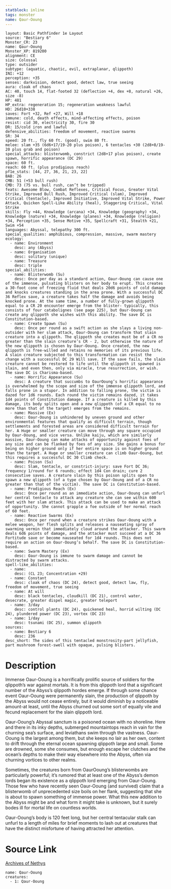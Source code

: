 ```yaml
---
statblock: inline
tags: monster
name: Qaur-Ooung
---
```

```statblock
layout: Basic Pathfinder 1e Layout
source: "Bestiary 6"
Monster_CR: 23
name: Qaur-Ooung
Monster_XP: 819200
alignment: CE
size: Colossal
type: outsider
subtype: (aquatic, chaotic, evil, extraplanar, qlippoth)
INI: +12
perception: +35
senses: darkvision, detect good, detect law, true seeing
aura: cloak of chaos
AC: 40, touch 14, flat-footed 32 (deflection +4, dex +8, natural +26, size -8)
HP: 481
HP_extra: regeneration 15; regeneration weakness lawful
HD: 26d10+338
saves: Fort +32, Ref +27, Will +18
immune: cold, death effects, mind-affecting effects, poison
resist: cid 30, electricity 30, fire 30
DR: 15/cold iron and lawful
defensive_abilities: freedom of movement, reactive swarms
SR: 34
speed: 20 ft., fly 60 ft. (good), swim 80 ft.
melee: slam +35 (6d6+17/19-20 plus poison), 6 tentacles +30 (2d8+8/19-20 plus grab and poison)
special_attacks: blisterwomb, constrict (2d8+17 plus poison), create spawn, horrific appearance (DC 29)
space: 60 ft.
reach: 60 ft. (plus prodigious reach)
pf1e_stats: [44, 27, 36, 21, 23, 22]
BAB: 26
CMB: 51 (+53 bull rush)
CMD: 73 (75 vs. bull rush, can’t be tripped)
feats: Awesome Blow, Combat Reflexes, Critical Focus, Greater Vital Strike, Improved Bull Rush, Improved Critical (slam), Improved Critical (tentacle), Improved Initiative, Improved Vital Strike, Power Attack, Quicken Spell-Like Ability (heal), Staggering Critical, Vital Strike
skills: Fly +44, Knowledge (arcana) +34, Knowledge (geography) +34, Knowledge (nature) +34, Knowledge (planes) +34, Knowledge (religion) +34, Perception +35, Sense Motive +35, Spellcraft +31, Stealth +21, Swim +54
languages: Abyssal, telepathy 300 ft.
special_qualities: amphibious, compression, massive, swarm mastery
ecology:
  - name: Environment
    desc: any (Abyss)
  - name: Organisation
    desc: solitary (unique)
  - name: Treasure
    desc: triple
special_abilities:
  - name: Blisterwomb (Su)
    desc: Once per day as a standard action, Oaur-Ooung can cause one of the immense, pulsating blisters on her body to erupt. This creates a 30-foot cone of freezing fluid that deals 20d6 points of cold damage and knocks creatures standing in the area prone. With a successful DC 36 Reflex save, a creature takes half the damage and avoids being knocked prone. At the same time, a number of fully-grown qlippoth equal to a CR 20 encounter emerge from the blister- typically, this consists of four catabolignes (see page 225), but Oaur-Ooung can create any qlippoth she wishes with this ability. The save DC is Constitution-based.
  - name: Create Spawn (Su)
    desc: Once per round as a swift action as she slays a living non-outsider with her slam attack, Oaur-Ooung can transform that slain creature into a qlippoth. The qlippoth she creates must be of a CR no greater than the slain creature’s CR - 2, but otherwise the nature of the new qlippoth is chosen by Oaur-Ooung. Once created, the new qlippoth is free-willed and retains no memories of its previous life. A slain creature subjected to this transformation can resist the change with a successful DC 29 Will save. If the save fails, the slain creature cannot be restored to life until the qlippoth it spawned is slain, and even then, only via miracle, true resurrection, or wish. The save DC is Charisma-based.
  - name: Horrific Appearance (Su)
    desc: A creature that succumbs to OaurOoung’s horrific appearance is overwhelmed by the scope and size of the immense qlippoth lord, and falls prone in a stupor. In addition to falling prone, the victim is dazed for 1d6 rounds. Each round the victim remains dazed, it takes 1d4 points of Constitution damage. If a creature is killed by this damage, its body splits open and a new qlippoth (of a CR equal to no more than that of the target) emerges from the remains.
  - name: Massive (Ex)
    desc: Oaur-Ooung is unhindered by uneven ground and other environmental features that qualify as difficult terrain, though settlements and forested areas are considered difficult terrain for her. A Huge or smaller creature can move through any square occupied by Oaur-Ooung, and vice versa. Unlike kaiju, which are similarly massive, Oaur-Ooung can make attacks of opportunity against foes of any size and can be flanked by foes of any size. She gains a bonus for being on higher ground only if her entire space is on higher ground than the target. A Huge or smaller creature can climb Oaur-Ooung, but this requires a successful DC 30 Climb check.
  - name: Poison (Su)
    desc: Slam, tentacle, or constrict-injury: save Fort DC 36; frequency 1/round for 6 rounds; effect 1d4 Con drain; cure 2 consecutive saves. A creature slain by this poison splits open to spawn a new qlippoth (of a type chosen by Oaur-Ooung and of a CR no greater than that of the victim). The save DC is Constitution-based.
  - name: Prodigious Reach (Ex)
    desc: Once per round as an immediate action, Oaur-Ooung can unfurl her central tentacle to attack any creature she can see within 600 feet with her slam attack. This attack can be used to make an attack of opportunity. She cannot grapple a foe outside of her normal reach of 60 feet.
  - name: Reactive Swarms (Ex)
    desc: Once per round when a creature strikes Oaur-Ooung with a melee weapon, her flesh splits and releases a nauseating spray of swarming vermin that immediately cloud around the attacker. This swarm deals 6d6 points of damage, and the attacker must succeed at a DC 36 Fortitude save or become nauseated for 1d4 rounds. This does not require an action on Oaur-Ooung’s behalf. The save DC is Constitution-based.
  - name: Swarm Mastery (Ex)
    desc: Oaur-Ooung is immune to swarm damage and cannot be distracted by swarm attacks.
spell-like_abilities:
  - name:
    desc: (CL 23; Concentration +29)
  - name: Constant
    desc: cloak of chaos (DC 24), detect good, detect law, fly, freedom of movement, true seeing
  - name: At will
    desc: black tentacles, cloudkill (DC 21), control water, desecrate, greater dispel magic, greater teleport
  - name: 3/day
    desc: control plants (DC 24), quickened heal, horrid wilting (DC 24), plundered power (DC 23), vortex (DC 23)
  - name: 1/day
    desc: tsunami (DC 25), summon qlippoth
sources:
  - name: Bestiary 6
    desc: 236
desc_short: The sides of this tentacled monstrosity-part jellyfish, part mushroom forest-swell with opaque, pulsing blisters.
```
# Description
Immense Oaur-Ooung is a horrifically prolific source of soldiers for the qlippoth’s war against mortals. It is from this qlippoth lord that a significant number of the Abyss’s qlippoth hordes emerge. If through some chance event Oaur-Ooung were permanently slain, the production of qlippoth by the Abyss would not cease entirely, but it would diminish by a noticeable amount-at least, until the Abyss churned out some sort of equally vile and fecund replacement for the slain qlippoth lord. 

Oaur-Ooung’s Abyssal sanctum is a poisoned ocean with no shoreline. Here and there in its inky depths, submerged mountaintops reach in vain for the churning sea’s surface, and leviathans swim through the vastness. Oaur-Ooung is the largest among them, but she keeps no lair as her own, content to drift through the eternal ocean spawning qlippoth large and small. Some are drowned, some she consumes, but enough escape her clutches and the ocean’s depths to make their way elsewhere into the Abyss, often via churning vortices to other realms. 

Sometimes, the creatures born from OaurOoung’s blisterwombs are particularly powerful; it’s rumored that at least one of the Abyss’s demon lords began its existence as a qlippoth lord emerging from Oaur-Ooung. Those few who have recently seen Oaur-Ooung (and survived) claim that a blisterwomb of unprecedented size boils on her flank, suggesting that she is about to spawn something of immense power. What this new addition to the Abyss might be and what form it might take is unknown, but it surely bodes ill for mortal life on countless worlds. 

Oaur-Ooung’s body is 120 feet long, but her central tentacular stalk can unfurl to a length of miles for brief moments to lash out at creatures that have the distinct misfortune of having attracted her attention.
# Source Link
[Archives of Nethys](https://aonprd.com/MonsterDisplay.aspx?ItemName=Qaur-Ooung)
```encounter-table
name: Qaur-Ooung
creatures:
  - 1: Qaur-Ooung
```
